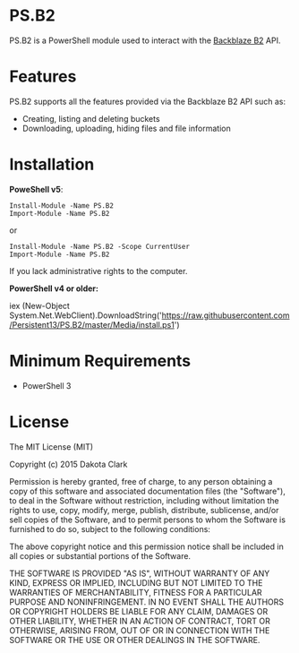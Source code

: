 # PS.B2 #

PS.B2 is a PowerShell module used to interact with the [Backblaze B2](https://www.backblaze.com/b2/why-b2.html "Backblaze B2") API.

# Features #

PS.B2 supports all the features provided via the Backblaze B2 API such as:

- Creating, listing and deleting buckets
- Downloading, uploading, hiding files and file information

# Installation #

**PoweShell v5**:

    Install-Module -Name PS.B2
    Import-Module -Name PS.B2

or

    Install-Module -Name PS.B2 -Scope CurrentUser
    Import-Module -Name PS.B2

If you lack administrative rights to the computer.

**PowerShell v4 or older:**

iex (New-Object System.Net.WebClient).DownloadString('https://raw.githubusercontent.com/Persistent13/PS.B2/master/Media/install.ps1')

# Minimum Requirements #

- PowerShell 3

# License #

The MIT License (MIT)

Copyright (c) 2015 Dakota Clark

Permission is hereby granted, free of charge, to any person obtaining a copy
of this software and associated documentation files (the "Software"), to deal
in the Software without restriction, including without limitation the rights
to use, copy, modify, merge, publish, distribute, sublicense, and/or sell
copies of the Software, and to permit persons to whom the Software is
furnished to do so, subject to the following conditions:

The above copyright notice and this permission notice shall be included in
all copies or substantial portions of the Software.

THE SOFTWARE IS PROVIDED "AS IS", WITHOUT WARRANTY OF ANY KIND, EXPRESS OR
IMPLIED, INCLUDING BUT NOT LIMITED TO THE WARRANTIES OF MERCHANTABILITY,
FITNESS FOR A PARTICULAR PURPOSE AND NONINFRINGEMENT. IN NO EVENT SHALL THE
AUTHORS OR COPYRIGHT HOLDERS BE LIABLE FOR ANY CLAIM, DAMAGES OR OTHER
LIABILITY, WHETHER IN AN ACTION OF CONTRACT, TORT OR OTHERWISE, ARISING FROM,
OUT OF OR IN CONNECTION WITH THE SOFTWARE OR THE USE OR OTHER DEALINGS IN
THE SOFTWARE.